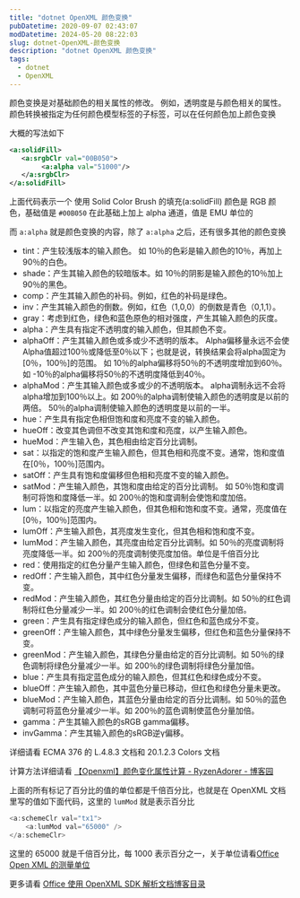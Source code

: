 ```yaml
---
title: "dotnet OpenXML 颜色变换"
pubDatetime: 2020-09-07 02:43:07
modDatetime: 2024-05-20 08:22:03
slug: dotnet-OpenXML-颜色变换
description: "dotnet OpenXML 颜色变换"
tags:
  - dotnet
  - OpenXML
---
```





颜色变换是对基础颜色的相关属性的修改。 例如，透明度是与颜色相关的属性。 颜色转换被指定为任何颜色模型标签的子标签，可以在任何颜色加上颜色变换

<!--more-->


<!-- CreateTime:2020/9/7 10:43:07 -->



大概的写法如下

```xml
<a:solidFill>
   <a:srgbClr val="00B050">
        <a:alpha val="51000"/>
   </a:srgbClr>
</a:solidFill> 
```

上面代码表示一个 使用 Solid Color Brush 的填充(a:solidFill) 颜色是 RGB 颜色，基础值是 `#00B050` 在此基础上加上 alpha 通道，值是 EMU 单位的

而 `a:alpha` 就是颜色变换的内容，除了 `a:alpha` 之后，还有很多其他的颜色变换

- tint：产生较浅版本的输入颜色。 如 10％的色彩是输入颜色的10％，再加上90％的白色。
- shade：产生其输入颜色的较暗版本。如 10％的阴影是输入颜色的10％加上90％的黑色。
- comp：产生其输入颜色的补码。例如，红色的补码是绿色。
- inv：产生其输入颜色的倒数。例如，红色（1,0,0）的倒数是青色（0,1,1）。
- gray：考虑到红色，绿色和蓝色原色的相对强度，产生其输入颜色的灰度。
- alpha：产生具有指定不透明度的输入颜色，但其颜色不变。
- alphaOff：产生其输入颜色或多或少不透明的版本。 Alpha偏移量永远不会使Alpha值超过100％或降低至0％以下；也就是说，转换结果会将alpha固定为[0％，100％]的范围。 如 10％的alpha偏移将50％的不透明度增加到60％。如 -10％的alpha偏移将50％的不透明度降低到40％。
- alphaMod：产生其输入颜色或多或少的不透明版本。 alpha调制永远不会将alpha增加到100％以上。如 200％的alpha调制使输入颜色的透明度是以前的两倍。 50％的alpha调制使输入颜色的透明度是以前的一半。
- hue：产生具有指定色相但饱和度和亮度不变的输入颜色。
- hueOff：改变其色调但不改变其饱和度和亮度，以产生输入颜色。
- hueMod：产生输入色，其色相由给定百分比调制。
- sat：以指定的饱和度产生输入颜色，但其色相和亮度不变。通常，饱和度值在[0％，100％]范围内。
- satOff：产生具有饱和度偏移但色相和亮度不变的输入颜色。
- satMod：产生输入颜色，其饱和度由给定的百分比调制。 如 50％饱和度调制可将饱和度降低一半。如 200％的饱和度调制会使饱和度加倍。
- lum：以指定的亮度产生输入颜色，但其色相和饱和度不变。通常，亮度值在[0％，100％]范围内。
- lumOff：产生输入颜色，其亮度发生变化，但其色相和饱和度不变。
- lumMod：产生输入颜色，其亮度由给定百分比调制。如 50％的亮度调制将亮度降低一半。如 200％的亮度调制使亮度加倍。单位是千倍百分比
- red：使用指定的红色分量产生输入颜色，但绿色和蓝色分量不变。
- redOff：产生输入颜色，其中红色分量发生偏移，而绿色和蓝色分量保持不变。
- redMod：产生输入颜色，其红色分量由给定的百分比调制。如 50％的红色调制将红色分量减少一半。如 200％的红色调制会使红色分量加倍。
- green：产生具有指定绿色成分的输入颜色，但红色和蓝色成分不变。
- greenOff：产生输入颜色，其中绿色分量发生偏移，但红色和蓝色分量保持不变。
- greenMod：产生输入颜色，其绿色分量由给定的百分比调制。如 50％的绿色调制将绿色分量减少一半。如 200％的绿色调制将绿色分量加倍。
- blue：产生具有指定蓝色成分的输入颜色，但其红色和绿色成分不变。
- blueOff：产生输入颜色，其中蓝色分量已移动，但红色和绿色分量未更改。
- blueMod：产生输入颜色，其蓝色分量由给定的百分比调制。如 50％的蓝色调制可将蓝色分量减少一半。如 200％的蓝色调制使蓝色分量加倍。
- gamma：产生其输入颜色的sRGB gamma偏移。
- invGamma：产生其输入颜色的sRGB逆γ偏移。

详细请看 ECMA 376 的 L.4.8.3 文档和 20.1.2.3 Colors 文档

计算方法详细请看 [【Openxml】颜色变化属性计算 - RyzenAdorer - 博客园](https://www.cnblogs.com/ryzen/p/16370464.html )

上面的所有标记了百分比的值的单位都是千倍百分比，也就是在 OpenXML 文档里写的值如下面代码，这里的 `lumMod` 就是表示百分比

```csharp
<a:schemeClr val="tx1">
    <a:lumMod val="65000" />
</a:schemeClr>
```

这里的 65000 就是千倍百分比，每 1000 表示百分之一，关于单位请看[Office Open XML 的测量单位](https://blog.lindexi.com/post/Office-Open-XML-%E7%9A%84%E6%B5%8B%E9%87%8F%E5%8D%95%E4%BD%8D.html )

更多请看 [Office 使用 OpenXML SDK 解析文档博客目录](https://blog.lindexi.com/post/Office-%E4%BD%BF%E7%94%A8-OpenXML-SDK-%E8%A7%A3%E6%9E%90%E6%96%87%E6%A1%A3%E5%8D%9A%E5%AE%A2%E7%9B%AE%E5%BD%95.html )


